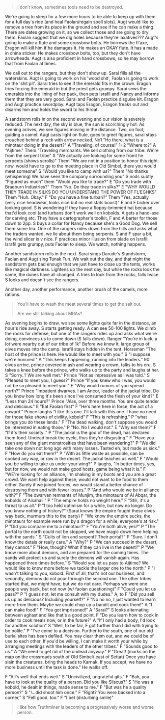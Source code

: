 ---
---

> I don't know, sometimes tools need to be destroyed.

We're going to sleep for a few more hours to be able to keep up with them for a full day's ride (and heal Faolan/regain spell slots). Augt would like to remove a tree from its place in the ground and see if he can make a thing. There are dates growing on it, so we collect those and are going to dry them. Faolan suggest that we dig holes because they're laxatives??? Augt's going to make a flute and some crossbow bolts. He borrows the fl'axe, Eragon will kill him if he damages it. He makes an OKAY flute. It has a made in china sticker. He makes crossbow bolts, too, but they don't have arrowheads. Augt is also proficient in hand crossbows, so he may borrow that from Faolan at times.

We call out to the rangers, but they don't show up. Sarai fills all the waterskins. Augt is going to work on his 'wood shit', Faolan is going to work on the 'shit pit'. Sarai tries to see if the emerald fits in the crown. Eragon tries forcing the emerald in but the priest gets grumpy. Sarai sews the emeralds into the lining of her pack, then pets Israfil and Nancy and informs them that they are very good. Sarai and Faolan practice disguise kit. Eragon and Augt practice swordplay. Augt taps Eragon, Eragon freaks out and disarms him and holds the sword to his throat.

A sandstorm rolls in on the second evening and our vision is severely reduced. The next day, the sky is blue, the sun is scorchingly hot. As evening arrives, we see figures moving in the distance. Two, on foot, guiding a camel. Augt casts light on flute, goes to greet figures, sarai stays crouched behind a rock with arrow nocked. No1 "Ho there, what is a minotaur doing in the desert?" A "Traveling, of course!" 1+2 "Where to?" A "Aijtime." Them "Traveling merchants. We sell clothing from our tribe. We're from the serpent tribe" S "We actually are looking for some fromt he serpents (shows scrolls)" Them "We are not in a position to honor this right now. would have to go to the meeting place in Old Simbel, there you would meet someone" S "Would you like to camp with us?" Them "No thanks (whispering) We have seen the company surrounding you" S nods subtly "Figured as much" them "Would you like to trade?" E "Do you trade with Braeburn Industries?" Them "No. Do they trade in silks?" E "WHY WOULD THEY TRADE IN SILKS DO YOU UNDERSTAND THE POWER OF FL'EGHKS" Them "Huh. Okay." F "Do you have a fine turban?" Them "Yes, actually (very nice headwear, looks nice but no real stats boost)" E and F bicker over looking good. S is wondering if they have a floppy-brimmed hat because that'd look cool (and turbans don't work well on kobolds. A gets a hand-axe for carving etc. They have a cartographer's toolkit, F and A barter for those down to 2pp. S buys a collar for Nancy because she's a Good Dog. We sell them some tea. One of the rangers rides down from the hills and asks what the traders wanted, we lie about them being serpents. S and F spar a bit, the wind slicer is v nice. F practices minor illusion from blade on Israfil. Israfil gets grumpy, puts Faolan to sleep. We watch, nothing happens.

Another sandstorm rolls in the next. Sarai sings Darude's Standstorm, Faolan and Augt sing Tunak Tun. We wait out the day, and that night the sandstorm gets bad enough that we just have to close up the tents, works like magical darkness. Lightens up the next day, but while the rocks look the same, the dunes have all changed. A tries to look from the rocks, falls twice. S looks and doesn't see the rangers.

Another day, another performance, another brush of the camels, more rations.

> You'll have to wash the meat several times to get the salt out.
>
> Are we still talking about MRAs?

As evening begins to draw, we see some lights quite far in the distance, an hour's ride away. S starts getting ready. A can see 50-100 lights. We climb the rocks for defense, but one of the rangers rides up and asks what we're doing, convinces us to come down (S falls down). Ranger "You're in luck, a lot were nearby out of our tribe of 1k" Before we know it, large group of elves moves into the camp. Israfil stays hidden in the tent. Horseman "The host of the prince is here. He would like to meet with you." S "I suppose we're honored." A "This keeps happening, running into the leaders." 90 elves arrive, prince covered in ash and wearing a crown, talks to his cru. S takes a knee before the prince, who walks up to the party and laughs at her. S "Sorry..? We are well met." Prince "Not as impressive as I was told." S "Pleased to meet you, I guess?" Prince "If you knew who I was, you would not be so pleased to meet you." E "Why would rumors of you spread north?" Prince "Impatient dwarves. I am Ancor, leader of the jackal tribe. Do you know how long it's been since I've consumed the flesh of your kind?" E "Less than 24 hours?" Prince "Alas, over three months. You are quite tender and delicious." E "Eat Faolan first" F "He's here here in force, the act of a coward." Prince laughs "I like this one. I'll talk with this one. I have no need for those fake shows of civility, kobold" F "This is refreshing." P "what brings you do these lands." F "The dead walking, don't suppose you would be interested in eating those." P "No. No I would not." E "Why eat them?" F "If it's their society.." P "The jackal is the god of the dead, has declared them food. Undead break the cycle, thus they're disgusting." F "Have you seen any of the giant monstrosities that have been wandering?" P "We did take one down not long ago with many losses. Tasted eh, but made us sick." F "How do you eat them?" P "With as little waste as possible, can be cooked any way, or raw in the desert. The jackal teaches us well." F "Would you be willing to take us under your wing?" P laughs, "In better times, yes, but for now, we would not make good hosts, game being what it is." F "WE're looking for an alliance, I'm shaking in my boots and you are a great crowd. We want help against these, would not want to be food to them either. Surely if we joined forces, we would stand a better chance of destroying them and with fewer losses." P "And who would we be in alliance with?" F "The dwarven remnants of Munjim, the minotaurs of Al Abqar, the kobolds of Alsahali." P "The empire holds no weight here." F "Still, it's a threat to us all." P "I too held optimism for a while, but now no longer. Do you know nothing of history?" (Sarai knows the empire fought these elves way back, murmurs this to the party) F "We know the empire sucks, the minotaurs for example were run by a dragon for a while, everyone's at risk." P "Did you compare me to a minotaur?" F "You're both alive, yes?" P "The portal to the north could not be stopped, we have magic down here helping with the sands." S "Cults of lion and serpent? Their portal?" P "Sure. I don't know the detais or really care." A "Why?" P "We can succeed in the desert, they cannot." F "How, though? What if they can live in the desert?" P "We know more about demons, and are prepared for the coming times. The sands will protect us and surely the demons will vanish again. Has happened three times before." S "Would you let us pass to Aijtime? We would like to know more before we tackle the larger one to the north." P "I wasn't talking to you, kobold. First of all, that's not our business, and secondly, demons do not pour through the second one. The other tribes started that, we might have, but we do not care. Perhaps we were one people way back, but not now (w/ faolan questioning)" F "Could you let us pass?" P "I guess not, let me consult with my dudes." A, to F "Did you sell us up as delicious? Including yourself?" F "No no no, I just wanted to learn more from them. Maybe we could chop up a bandit and cook them!" A "I can make food!" F "You got imprisoned!" A "Sarai?" S looks alternating between aghast and like that's a good point. F "Do you learn how to cook in order to cook meals now, or in the future?" A "If I only had a body, I'd look for another solution" S "Well, to be fair, F got further than I did with trying to be polite." P "I've come to a decision. Further to the south, one of our old burial sites has been defiled. You may clear them out, and we could be of use to each other. If you'd be willing, I can make it worth your while by arranging meetings with the leaders of the other tribes." F "Sounds good to us." A "We need to get rid of the undead anyway." P "Great! (marks on the map on the crossroads south of Old Simbel/ east of Settat) Once you have slain the creatures, bring the heads to Karnak. If you accept, we have no more business until the task is done." He walks off.

F "All's well that ends well." S "Uncivilized, ungrateful gits." F "Bah, you have to look at the quality of a person. Did you like Sliscus?" S "He was a kobold, he dealt in things, made sense to me." F "But was he a quality person?" S "I...did shoot him once." F "Right? You were backed into a corner," S "Felt good, too." F "I bet (disturbing smile)"

> I like how Truthminer is becoming a progressively worse and worse person.
